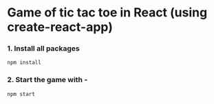 # Game of tic tac toe in React (using create-react-app)

### 1. Install all packages
``` npm install ```

### 2. Start the game with -
``` npm start ```
